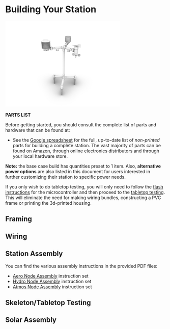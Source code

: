 # Building Your Station
<img width="360" alt="atmos node"
src="https://github.com/ClimateChangeXplorers/ClimateChangeXplorers.github.io/raw/master/img/station-full.jpg"/>

**PARTS LIST**

Before getting started, you should consult the complete list of parts
and hardware that can be found at:

* See the
  [Google spreadsheet](https://drive.google.com/file/d/1Hnn0Ms2DzVQgRFmGBpLQ9W2NGEz2gopc/view?usp=sharing)
  for the full, up-to-date list of _non-printed_ parts for building a
  complete station. The vast majority of parts can be found on Amazon,
  through online electronics distributors and through your local
  hardware store.

**Note:** the base case build has quantities preset to 1 item. Also,
**alternative power options** are also listed in this document for users
interested in further customizing their station to specific power needs.

If you only wish to do tabletop testing, you will only need to follow
the [flash instructions](https://github.com/ClimateChangeXplorers/xplorer-manual/tree/master/flash) for the microcontroller and then proceed to
the [tabletop testing](#skeletontabletop-testing). This will eliminate
the need for making wiring bundles, constructing a PVC frame or printing
the 3d-printed housing.

## Framing


## Wiring


## Station Assembly

You can find the various assembly instructions in the provided PDF files:

* [Aero Node Assembly](./Aero_Node_Assembly.pdf) instruction set
* [Hydro Node Assembly](./Hydro_Node_Assembly.pdf) instruction set
* [Atmos Node Assembly](./Atmost_Node_Assembly) instruction set

## Skeleton/Tabletop Testing


## Solar Assembly

